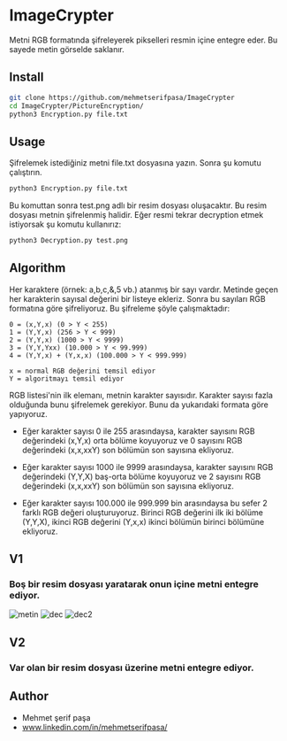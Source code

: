 # ImageCrypter

Metni RGB formatında şifreleyerek pikselleri resmin içine entegre eder. Bu sayede metin görselde saklanır.


## Install
```bash
git clone https://github.com/mehmetserifpasa/ImageCrypter
cd ImageCrypter/PictureEncryption/
python3 Encryption.py file.txt
```

## Usage
Şifrelemek istediğiniz metni file.txt dosyasına yazın. Sonra şu komutu çalıştırın.
```bash
python3 Encryption.py file.txt
```
Bu komuttan sonra test.png adlı bir resim dosyası oluşacaktır. Bu resim dosyası metnin şifrelenmiş halidir. Eğer resmi tekrar decryption etmek istiyorsak şu komutu kullanırız:
```bash
python3 Decryption.py test.png 
```
## Algorithm

Her karaktere (örnek: a,b,c,&,5 vb.) atanmış bir sayı vardır. Metinde geçen her karakterin sayısal değerini bir listeye ekleriz. Sonra bu sayıları RGB formatına göre şifreliyoruz. Bu şifreleme şöyle çalışmaktadır:

```
0 = (x,Y,x) (0 > Y < 255)
1 = (Y,Y,x) (256 > Y < 999)
2 = (Y,Y,x) (1000 > Y < 9999)
3 = (Y,Y,Yxx) (10.000 > Y < 99.999)
4 = (Y,Y,x) + (Y,x,x) (100.000 > Y < 999.999)
```
```
x = normal RGB değerini temsil ediyor
Y = algoritmayı temsil ediyor
```
RGB listesi'nin ilk elemanı, metnin karakter sayısıdır. Karakter sayısı fazla olduğunda bunu şifrelemek gerekiyor. Bunu da yukarıdaki formata göre yapıyoruz.

* Eğer karakter sayısı 0 ile 255 arasındaysa, karakter sayısını RGB değerindeki (x,Y,x) orta bölüme koyuyoruz ve 0 sayısını RGB değerindeki (x,x,xxY) son bölümün son sayısına ekliyoruz.

* Eğer karakter sayısı 1000 ile 9999 arasındaysa, karakter sayısını RGB değerindeki (Y,Y,X) baş-orta bölüme koyuyoruz ve 2 sayısını RGB değerindeki (x,x,xxY) son bölümün son sayısına ekliyoruz.

* Eğer karakter sayısı 100.000 ile 999.999 bin arasındaysa bu sefer 2 farklı RGB değeri oluşturuyoruz. Birinci RGB değerini ilk iki bölüme (Y,Y,X), ikinci RGB değerini (Y,x,x) ikinci bölümün birinci bölümüne ekliyoruz.
## V1
### Boş bir resim dosyası yaratarak onun içine metni entegre ediyor.
![metin](https://user-images.githubusercontent.com/25556230/102828616-2d8a8280-43f6-11eb-88d2-1f0eeb284c72.png)
![dec](https://user-images.githubusercontent.com/25556230/102828611-2b282880-43f6-11eb-990c-2226cc09320f.png)
![dec2](https://user-images.githubusercontent.com/25556230/102828615-2c595580-43f6-11eb-8086-4656847b2ed0.png)
## V2
### Var olan bir resim dosyası üzerine metni entegre ediyor.

## Author
* Mehmet şerif paşa
* www.linkedin.com/in/mehmetserifpasa/





